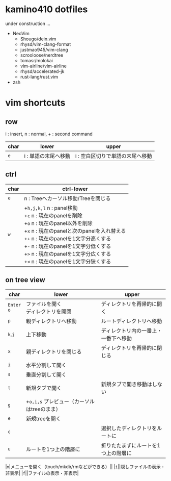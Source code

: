# kamino410 dotfiles

under construction ...

* NeoVim
  * Shougo/dein.vim
  * rhysd/vim-clang-format
  * justmao945/vim-clang
  * scrooloose/nerdtree
  * tomasr/molokai
  * vim-airline/vim-airline
  * rhysd/accelerated-jk
  * rust-lang/rust.vim
* zsh

# vim shortcuts

## row

i : insert, n : normal, \+ : second command

|char|lower|upper|
|----|----|----|
|`e`|i : 単語の末尾へ移動|i : 空白区切りで単語の末尾へ移動|

## ctrl

|char|ctrl-lower|
|----|----|
|`e`|n : Treeへカーソル移動/Treeを閉じる|
|`w`|+`h,j,k,l` n : panel移動<br />+`c` n : 現在のpanelを削除<br />+`o` n : 現在のpanel以外を削除<br />+`x` n : 現在のpanelと次のpanelを入れ替える<br />+`+` n : 現在のpanelを1文字分高くする<br />+`-` n : 現在のpanelを1文字分低くする<br />+`>` n : 現在のpanelを1文字分広くする<br />+`<` n : 現在のpanelを1文字分狭くする|

## on tree view

|char|lower|upper|
|----|----|----|
|`Enter`<br />`o`|ファイルを開く<br />ディレクトリを開閉|ディレクトリを再帰的に開く|
|`p`|親ディレクトリへ移動|ルートディレクトリへ移動|
|`k`,`j`|上下移動|ディレクトリ内の一番上・一番下へ移動|
|`x`|親ディレクトリを閉じる|ディレクトリを再帰的に閉じる|
|`i`|水平分割して開く||
|`s`|垂直分割して開く||
|`t`|新規タブで開く|新規タブで開き移動はしない|
|`g`|+`o,i,s` プレビュー（カーソルはtreeのまま）||
|`e`|新規treeを開く||
|`c`||選択したディレクトリをルートに|
|`u`|ルートを1つ上の階層に|折りたたまずにルートを1つ上の階層に|

|`m`|メニューを開く（touch/mkdir/rmなどができる）||
|`i`||隠しファイルの表示・非表示|
|`f`||ファイルの表示・非表示|
<!--stackedit_data:
eyJoaXN0b3J5IjpbODc0MTYzNzY1XX0=
-->